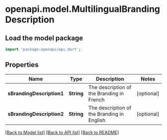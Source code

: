 # openapi.model.MultilingualBrandingDescription

## Load the model package
```dart
import 'package:openapi/api.dart';
```

## Properties
Name | Type | Description | Notes
------------ | ------------- | ------------- | -------------
**sBrandingDescription1** | **String** | The description of the Branding in French | [optional] 
**sBrandingDescription2** | **String** | The description of the Branding in English | [optional] 

[[Back to Model list]](../README.md#documentation-for-models) [[Back to API list]](../README.md#documentation-for-api-endpoints) [[Back to README]](../README.md)


